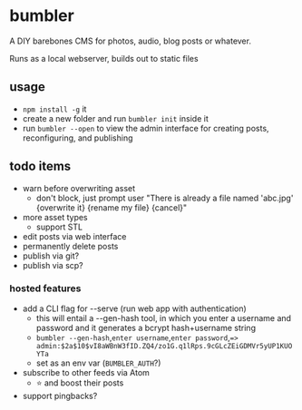 # bumbler

A DIY barebones CMS for photos, audio, blog posts or whatever.

Runs as a local webserver, builds out to static files

## usage

* `npm install -g` it
* create a new folder and run `bumbler init` inside it
* run `bumbler --open` to view the admin interface for creating posts, reconfiguring, and publishing

## todo items

* warn before overwriting asset 
  - don't block, just prompt user "There is already a file named 'abc.jpg' {overwrite it} {rename my file} {cancel}"
* more asset types 
  - support STL
* edit posts via web interface
* permanently delete posts
* publish via git?  
* publish via scp?

### hosted features

* add a CLI flag for --serve (run web app with authentication)
  - this will entail a --gen-hash tool, in which you enter a username and password and it generates a bcrypt hash+username string
  - `bumbler --gen-hash`,`enter username`,`enter password`,`=> admin:$2a$10$vI8aWBnW3fID.ZQ4/zo1G.q1lRps.9cGLcZEiGDMVr5yUP1KUOYTa`
  - set as an env var (`BUMBLER_AUTH`?)
* subscribe to other feeds via Atom 
  - :star: and boost their posts
* support pingbacks?
